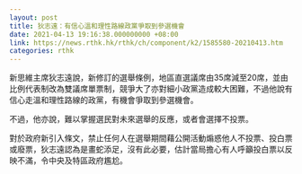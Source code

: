 ```yaml
---
layout: post
title: 狄志遠：有信心溫和理性路線政黨爭取到參選機會
date: 2021-04-13 19:16:38.000000000 +08:00
link: https://news.rthk.hk/rthk/ch/component/k2/1585580-20210413.htm
categories: rthk
---
```


新思維主席狄志遠說，新修訂的選舉條例，地區直選議席由35席減至20席，並由比例代表制改為雙議席單票制，競爭大了亦對細小政黨造成較大困難，不過他說有信心走溫和理性路線的政黨，有機會爭取到參選機會。

不過，他亦說，難以掌握選民對未來選舉的反應，或者會選擇不投票。

對於政府新引入條文，禁止任何人在選舉期間藉公開活動煽惑他人不投票、投白票或廢票，狄志遠認為是畫蛇添足，沒有此必要，估計當局擔心有人呼籲投白票以反映不滿，令中央及特區政府尷尬。
